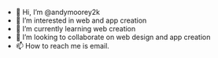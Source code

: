 - 👋 Hi, I’m @andymoorey2k
- 👀 I’m interested in web and app creation 
- 🌱 I’m currently learning web creation
- 💞️ I’m looking to collaborate on web design and app creation
- 📫 How to reach me is email.

<!---
andymoorey2k/andymoorey2k is a ✨ special ✨ repository because its `README.md` (this file) appears on your GitHub profile.
You can click the Preview link to take a look at your changes.
--->
